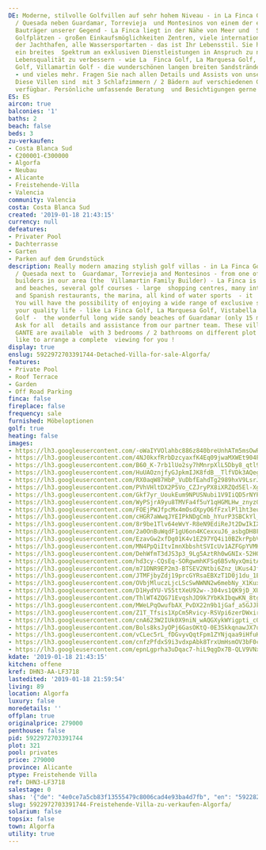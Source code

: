 ```yaml
---
DE: Moderne, stilvolle Golfvillen auf sehr hohem Niveau - in La Finca Golf / Algorfa
  / Quesada neben Guardamar, Torrevieja  und Montesinos von einem der erfahrensten
  Bauträger unserer Gegend - La Finca liegt in der Nähe von Meer und  Stränden, mehreren
  Golfplätzen - großen Einkaufsmöglichkeiten Zentren, viele internationale und spanische  Restaurants,
  der Jachthafen, alle Wassersportarten - das ist Ihr Lebensstil. Sie haben die Möglichkeit,
  ein breites  Spektrum an exklusiven Dienstleistungen in Anspruch zu nehmen, um Ihre
  Lebensqualität zu verbessern - wie La  Finca Golf, La Marquesa Golf, Vistabella
  Golf, Villamartin Golf - die wunderschönen langen breiten Sandstrände von  Guardamar
  - und vieles mehr. Fragen Sie nach allen Details und Assists von unserem Partnerteam.
  Diese Villen sind  mit 3 Schlafzimmern / 2 Bädern auf verschiedenen Grundstücksgrößen
  verfügbar. Persönliche umfassende Beratung  und Besichtigungen gerne und jederzeit.
ES: ES
aircon: true
balconies: '1'
baths: 2
beach: false
beds: 3
zu-verkaufen:
- Costa Blanca Sud
- €200001-€300000
- Algorfa
- Neubau
- Alicante
- Freistehende-Villa
- Valencia
community: Valencia
costa: Costa Blanca Sud
created: '2019-01-18 21:43:15'
currency: null
defeatures:
- Privater Pool
- Dachterrasse
- Garten
- Parken auf dem Grundstück
description: Really modern amazing stylish golf villas - in La Finca Golf / Algorfa
  / Quesada next to  Guardamar, Torrevieja and Montesinos - from one of the best experienced
  builders in our area (the  Villamartin Family Builder) - La Finca is near to sea
  and beaches, several golf courses - large  shopping centres, many international
  and Spanish restaurants, the marina, all kind of water sports  - it !s your lifestyle.
  You will have the possibility of enjoying a wide range of exclusive services to  improve
  your quality life - like La Finca Golf, La Marquesa Golf, Vistabella Golf, Villamartin
  Golf -  the wonderful long wide sandy beaches of Guardamar (only 15 min) - and more.
  Ask for all  details and assistance from our partner team. These villas NAMUR and
  GANTE are available  with 3 bedrooms / 2 bathrooms on different plot sizes. We would
  like to arrange a complete  viewing for you !
display: true
enslug: 5922972703391744-Detached-Villa-for-sale-Algorfa/
features:
- Private Pool
- Roof Terrace
- Garden
- Off Road Parking
finca: false
fireplace: false
frequency: sale
furnished: Möbeloptionen
golf: true
heating: false
images:
- https://lh3.googleusercontent.com/-oWaIYVOlahbc886z840breUnhATm5msOwRg49FxNxXYWd_GrRoggV6jICwSUXsFZBc2b7wx9Noc9y-Qw7whRA=w640-rj-e30-l100
- https://lh3.googleusercontent.com/4NJ0kxfRrbDzcyaxfK4Eq09jwaMXWEt904PyY0HIrJgrOsUBMg192kGRQWKS0s8qv6GfTUNJwNK2QzHXrVc=w640-rj-e30-l100
- https://lh3.googleusercontent.com/B60_K-7rb1lUo2sy7hMnrpXlL5Dby8_qtl9ArFuBuBkkM5mKuxbtw_B9rtkfyLedgcS1ee-eFuF_L4DmsHh-=w640-rj-e30-l100
- https://lh3.googleusercontent.com/HuUAOznjfyGJpkmIJK8fdB__TlfVDk3AQegj-XMvDT-zFcYrZ_P_pqmvbc39QuVBAV0LwzeqeF3d98QMOrSL=w640-rj-e30-l100
- https://lh3.googleusercontent.com/RX0aqW87HbP_VuDbfEahdTg2989hxV9LsrJ-m6EHyNtZ8rhLk0xPJ7fpMQmD7PjaD4uN2YQXZGGArbhhSJQe=w640-rj-e30-l100
- https://lh3.googleusercontent.com/PVhVHltDX2P5Vo_CZJryPX8iXRZQd5El-XgI-cAwCVkZm7ZrkhPgKJZao2wcEJBc9Jr2wVaQLUaYG3sZU_Xe=w640-rj-e30-l100
- https://lh3.googleusercontent.com/Gkf7yr_UoukEum9NPUSNubi1V9IiQD5rNYPs5MrFLaPdkI3ZJoc4vM4tM1Hz-vM03uOVYoxuMNdyM02K5uA=w640-rj-e30-l100
- https://lh3.googleusercontent.com/WyPSjrA9yu8TMVFa4f5uY1qHGMLHw_znyz0hliYNL--GIQw5yJvpnef4kxiKzWK7Pn2zsrz3RlUtmBmaAt9D=w640-rj-e30-l100
- https://lh3.googleusercontent.com/FOEjPWJfpcMx4mOsdXpyO6fFzxlPl1ht3euZMAunnIPATERgI6QAk89MkBCNzsWclgIY8AQ6n8UfyqyQyivj=w640-rj-e30-l100
- https://lh3.googleusercontent.com/cHGR7aWwqJYEIPkNDgCmb_hYurP3SBCkYl_sCgomxI9SRPZL2mo1EdL7JLxNQHxcl98uejdOPOcBG5q2bYcf=w640-rj-e30-l100
- https://lh3.googleusercontent.com/8r9be1Tlv64eWvY-R8eN9EdiReJt2DwIkIXyUwB6iR9OkDaYOniQDVS74PwJhw4AqnYXpefdyPkChzSOsg=w640-rj-e30-l100
- https://lh3.googleusercontent.com/2a0OnBuWqdF1gU6on4KCexxuJ6_asbgDH8Fd07W_tdF63Kc08wdD0atxWmjIElDLhfRjAbvmwwZ3AH39JhHa=w640-rj-e30-l100
- https://lh3.googleusercontent.com/EzavGw2xfDg01K4v1EZ97YQ4i10BZkrPpbVQ0yj50BCHjY8G-ouNqkj5gUyWCkDiV6yNc5L0VUxrTlsFlB11zw=w640-rj-e30-l100
- https://lh3.googleusercontent.com/MN4PpQiItvImnXbbshtSVIcUv1AZFGpYVMKAQ2zufuk09_xa7w8D_kjBiRXziBSNV4GHbxkPPkTWHd_7KRKdUA=w640-rj-e30-l100
- https://lh3.googleusercontent.com/DehWfmT3dJS3p3_9Lg5AztRh0wGNIx-52HQcbCD7dXrj2x1oyrihDobYRwq8wE82Z4CAsspP-alnPGJug6I=w640-rj-e30-l100
- https://lh3.googleusercontent.com/hd3cy-CQsEq-SORgwmhKFSq6B5vNyxQmitAIb6NbeJ4WL8QU055WmFmmfhzigR31WRQz7GNsbWz9qf64pDWb=w640-rj-e30-l100
- https://lh3.googleusercontent.com/m71DNR9EP2m3-BTSEV2Ntbi6Znz_UKus4JfNnwXxIOsBN2HB0XrqqB07qvf_MFRDU6WoctPZKIfgq0qXKQa9=w640-rj-e30-l100
- https://lh3.googleusercontent.com/JTMFjbyZdj19prcGYRsaEBXzT1D0j1du_1E_rwVO22pgLHDEz-X9ra_hv_gHWQAAkPf7mdn5SgYwKfpAYmor=w640-rj-e30-l100
- https://lh3.googleusercontent.com/OVbjMluczLjcLScSwNWNN2w6mebNy_X1KuxaGzp5P_AaucZ-9_VmBRdLyZqo14nMsiIWvdzOhYvfTJarvOgv=w640-rj-e30-l100
- https://lh3.googleusercontent.com/D1HydYU-V55ttXeU92w--304vs1QK9jD_XUzek4vml-XMNVJ2bTugZXTnLHtKOSfCnXCmA0Zk0itsvLWuSmi=w640-rj-e30-l100
- https://lh3.googleusercontent.com/ThlWT4ZQG71EvqshJD9k7YbKkIbqwKN_8tgF1fadcIUO7_4ErI15RD0CQjUGD-UTeTX7KUyi5b6NZO_pF064ng=w640-rj-e30-l100
- https://lh3.googleusercontent.com/MWeLPqOwufbAX_PvDX22n9b1jGaf_a5GJJkdVWNYYOgeJnS3I85AY64umErhkI6fE7ZbrtBGpPzhZPiVZus=w640-rj-e30-l100
- https://lh3.googleusercontent.com/Z1T_Tfsis1XpCm5Rvicy-RSVpi6zerDWxir-zYVm27Arr5AQGyd6HVsJVohOXbv4Smpn-ei3Kt23hRX6xsloJQ=w640-rj-e30-l100
- https://lh3.googleusercontent.com/cnA623W2IUk0X9niN_wAQGXykWYigpti_cOCHL0oZdDmslkAhVv3FhOV7q7Q33hbTSNs5MxAbhwy-6F-RpIw=w640-rj-e30-l100
- https://lh3.googleusercontent.com/Bols8ksJyOPj6GasOKtQ-0E3SkkqnawJX7uJbaB9kBZRh5XEqHARSQ8-SlXNdTwMPijX3rFVFfDQzNouiwBS=w640-rj-e30-l100
- https://lh3.googleusercontent.com/vCLec5rL_fDGvyvQqtFpm1ZYNjqaa9iHfuKUFwR7ENRiZE_xcVkWArs5WbGC7anMWldL1VP63f20UF6W5uwR=w640-rj-e30-l100
- https://lh3.googleusercontent.com/cnfzPfdxS9i3vdxpAbk8TrxUmHsmOV3bF0cLIR5Om3uC02MxbAV696sramWmE3yr3NiTE2fDtSITbfaP9nEnyg=w640-rj-e30-l100
- https://lh3.googleusercontent.com/epnLgprha3uDqac7-hiL9qgDx7B-QLV9VNxRIBz6UZwDjg9ukEPHR9vd_CUfdVi3RAlM_cPZMCXDjIg6jMw8=w640-rj-e30-l100
kdate: '2019-01-18 21:43:15'
kitchen: offene
kref: DHN3-AA-LF3718
lastedited: '2019-01-18 21:59:54'
living: 89
location: Algorfa
luxury: false
moredetails: ''
offplan: true
originalprice: 279000
penthouse: false
pid: 5922972703391744
plot: 321
pool: privates
price: 279000
province: Alicante
ptype: Freistehende Villa
ref: DHN3-LF3718
salestage: 0
shas: '{"de": "4e0ce7a5cb83f13555479c8006cad4e93ba4d7fb", "en": "5922824d5607ece62768393cfdf8619128fa5695"}'
slug: 5922972703391744-Freistehende-Villa-zu-verkaufen-Algorfa/
solarium: false
topsix: false
town: Algorfa
utility: true
---
```

